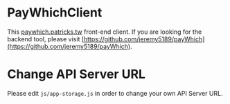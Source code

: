 # PayWhichClient

This [paywhich.patricks.tw](http://paywhich.patricks.tw) front-end client. If you are looking for the backend tool, please visit [https://github.com/jeremy5189/payWhich](https://github.com/jeremy5189/payWhich).

# Change API Server URL

Please edit `js/app-storage.js` in order to change your own API Server URL.
